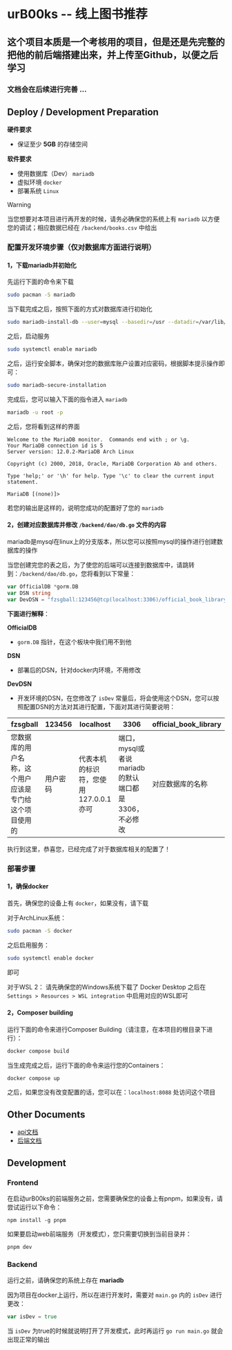 # urB00ks -- 线上图书推荐

## 这个项目本质是一个考核用的项目，但是还是先完整的把他的前后端搭建出来，并上传至Github，以便之后学习

### 文档会在后续进行完善 ...

## Deploy / Development Preparation
**硬件要求**
- 保证至少 **5GB** 的存储空间

**软件要求**
- 使用数据库（Dev）  `mariadb`
- 虚拟环境    `docker`
- 部署系统    `Linux`

> [!WARNING]
> 当您想要对本项目进行再开发的时候，请务必确保您的系统上有 `mariadb` 以方便您的调试；相应数据已经在 `/backend/books.csv` 中给出

### 配置开发环境步骤（仅对数据库方面进行说明）

#### 1，下载mariadb并初始化

先运行下面的命令来下载
```bash
sudo pacman -S mariadb
```

当下载完成之后，按照下面的方式对数据库进行初始化
```bash
sudo mariadb-install-db --user=mysql --basedir=/usr --datadir=/var/lib/mysql
```

之后，启动服务
```bash
sudo systemctl enable mariadb
```

之后，运行安全脚本，确保对您的数据库账户设置对应密码，根据脚本提示操作即可：

```bash
sudo mariadb-secure-installation
```

完成后，您可以输入下面的指令进入 `mariadb`
```bash
mariadb -u root -p
```

之后，您将看到这样的界面
```
Welcome to the MariaDB monitor.  Commands end with ; or \g.
Your MariaDB connection id is 5
Server version: 12.0.2-MariaDB Arch Linux

Copyright (c) 2000, 2018, Oracle, MariaDB Corporation Ab and others.

Type 'help;' or '\h' for help. Type '\c' to clear the current input statement.

MariaDB [(none)]>
```
若您的输出是这样的，说明您成功的配置好了您的 `mariadb`

#### 2，创建对应数据库并修改 `/backend/dao/db.go` 文件的内容

mariadb是mysql在linux上的分支版本，所以您可以按照mysql的操作进行创建数据库的操作

当您创建完您的表之后，为了使您的后端可以连接到数据库中，请跳转到：`/backend/dao/db.go`，您将看到以下常量：
```go
var OfficialDB *gorm.DB
var DSN string
var DevDSN = "fzsgball:123456@tcp(localhost:3306)/official_book_library?charset=utf8mb4&parseTime=True&loc=Local"
```
**下面进行解释**：

**OfficialDB**
- `gorm.DB` 指针，在这个板块中我们用不到他

**DSN**
- 部署后的DSN，针对docker内环境，不用修改

**DevDSN**
- 开发环境的DSN，在您修改了 `isDev` 常量后，将会使用这个DSN，您可以按照配置DSN的方法对其进行配置，下面对其进行简要说明：

|fzsgball|123456|localhost|3306|official_book_library|
|---|---|---|---|---|
|您数据库的用户名称，这个用户应该是专门给这个项目使用的|用户密码|代表本机的标识符，您使用127.0.0.1亦可|端口，mysql或者说mariadb的默认端口都是3306，不必修改|对应数据库的名称|

执行到这里，恭喜您，已经完成了对于数据库相关的配置了！

### 部署步骤

#### 1，确保docker
首先，确保您的设备上有 `docker`，如果没有，请下载

对于ArchLinux系统：
```bash
sudo pacman -S docker
```

之后启用服务：
```bash
sudo systemctl enable docker
```
即可

对于WSL 2：
请先确保您的Windows系统下载了 Docker Desktop
之后在 `Settings > Resources > WSL integration` 中启用对应的WSL即可

#### 2，Composer building
运行下面的命令来进行Composer Building（请注意，在本项目的根目录下进行）：
```bash
docker compose build
```
当生成完成之后，运行下面的命令来运行您的Containers：
```bash
docker compose up
```

之后，如果您没有改变配置的话，您可以在：`localhost:8088` 处访问这个项目

## Other Documents
- [api文档](frontend/api.md)
- [后端文档](backend/README.md)

## Development
### Frontend
在启动urB00ks的前端服务之前，您需要确保您的设备上有pnpm，如果没有，请尝试运行以下命令：
```
npm install -g pnpm
```
如果要启动web前端服务（开发模式），您只需要切换到当前目录并：
```
pnpm dev
```
### Backend
运行之前，请确保您的系统上存在 **mariadb**

因为项目在docker上运行，所以在进行开发时，需要对 `main.go` 内的 `isDev` 进行更改：
```go
var isDev = true
```
当 `isDev` 为true的时候就说明打开了开发模式，此时再运行 `go run main.go` 就会出现正常的输出